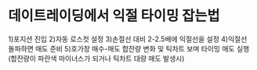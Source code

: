 # 데이트레이딩에서 익절 타이밍 잡는법

1)포지션 진입
2)자동 로스컷 설정 
3)손절선 대비 2-2.5배에 익절선을 설정
4)익절선 돌파하면 매도 준비 
5)호가창 매수-매도 합잔량 변화 및 틱차트 보며 타이밍 매도 실행
(합잔량이 파란색 마이너스가 되거나 틱차트 대량 매도 발생시)